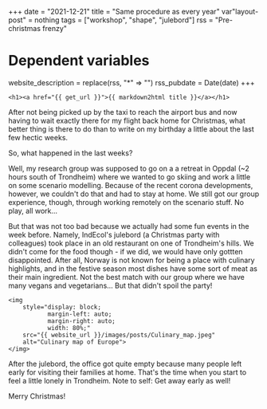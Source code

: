 +++
date = "2021-12-21"
title = "Same procedure as every year"
var"layout-post" = nothing
tags = ["workshop", "shape", "julebord"]
rss = "Pre-christmas frenzy"

# Dependent variables
website_description = replace(rss, "*" => "")
rss_pubdate = Date(date)
+++

~~~
<h1><a href="{{ get_url }}">{{ markdown2html title }}</a></h1>
~~~

After not being picked up by the taxi to reach the airport bus and now having to wait exactly there for my flight back home for Christmas, what better thing is there to do than to write on my birthday a little about the last few hectic weeks.

So, what happened in the last weeks?

Well, my research group was supposed to go on a a retreat in Oppdal (~2 hours south of Trondheim) where we wanted to go skiing and work a little on some scenario modelling. Because of the recent corona developments, however, we couldn't do that and had to stay at home. We still got our group experience, though, through working remotely on the scenario stuff. No play, all work...

But that was not too bad because we actually had some fun events in the week before. Namely, IndEcol's julebord (a Christmas party with colleagues) took place in an old restaurant on one of Trondheim's hills. We didn't come for the food though - if we did, we would have only gottten disappointed. After all, Norway is not known for being a place with culinary highlights, and in the festive season most dishes have some sort of meat as their main ingredient. Not the best match with our group where we have many vegans and vegetarians... But that didn't spoil the party!

~~~
<img 
    style="display: block; 
           margin-left: auto;
           margin-right: auto;
           width: 80%;"
    src="{{ website_url }}/images/posts/Culinary_map.jpeg" 
    alt="Culinary map of Europe">
</img>
~~~

After the julebord, the office got quite empty because many people left early for visiting their families at home. That's the time when you start to feel a little lonely in Trondheim. Note to self: Get away early as well!

Merry Christmas!